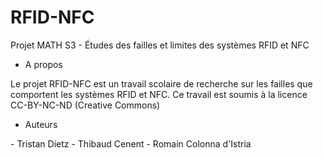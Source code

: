 # RFID-NFC
Projet MATH S3 - Études des failles et limites des systèmes RFID et NFC

- A propos

Le projet RFID-NFC est un travail scolaire de recherche sur les failles que comportent les systèmes RFID et NFC. Ce travail est soumis à la licence CC-BY-NC-ND (Creative Commons)

- Auteurs

\- Tristan Dietz
\- Thibaud Cenent
\- Romain Colonna d'Istria
